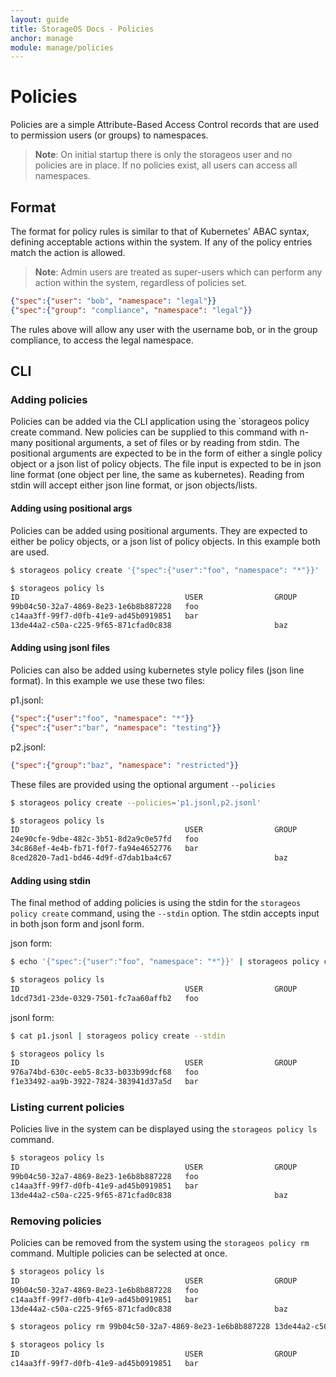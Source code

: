 ```yaml
---
layout: guide
title: StorageOS Docs - Policies
anchor: manage
module: manage/policies
---
```


# Policies

Policies are a simple Attribute-Based Access Control records that are used to permission users (or groups) to namespaces.

>**Note**: On initial startup there is only the storageos user and no policies are in place. If no policies exist, all users can access all namespaces.

## Format

The format for policy rules is similar to that of Kubernetes' ABAC syntax, defining acceptable actions within the system. If any of the policy entries match the
action is allowed.

>**Note**: Admin users are treated as super-users which can perform any action within the system, regardless of policies set.

```json
{"spec":{"user": "bob", "namespace": "legal"}}
{"spec":{"group": "compliance", "namespace": "legal"}}
```

The rules above will allow any user with the username bob, or in the group compliance, to access the legal namespace.

## CLI

### Adding policies
Policies can be added via the CLI application using the `storageos policy create command. New policies can be supplied to this command with n-many positional arguments, a set of files or by reading from stdin. The positional arguments are expected to be in the form of either a single policy object or a json list of policy objects. The file input is expected to be in json line format (one object per line, the same as kubernetes). Reading from stdin will accept either json line format, or json objects/lists.

#### Adding using positional args
Policies can be added using positional arguments. They are expected to either be policy objects, or a json list of policy objects. In this example both are used.

```bash
$ storageos policy create '{"spec":{"user":"foo", "namespace": "*"}}' '[{"spec":{"user":"bar", "namespace": "testing"}}, {"spec":{"group":"baz", "namespace": "restricted"}}]'

$ storageos policy ls
ID                                     USER                GROUP               READONLY            APIGROUP            RESOURCE            NAMESPACE           NONRESOURCEPATH
99b04c50-32a7-4869-8e23-1e6b8b887228   foo                                     false                                                       *
c14aa3ff-99f7-d0fb-41e9-ad45b0919851   bar                                     false                                                       testing
13de44a2-c50a-c225-9f65-871cfad0c838                       baz                 false                                                       restricted
```

#### Adding using jsonl files
Policies can also be added using kubernetes style policy files (json line format). In this example we use these two files:

p1.jsonl:
```json
{"spec":{"user":"foo", "namespace": "*"}}
{"spec":{"user":"bar", "namespace": "testing"}}
```

p2.jsonl:
```json
{"spec":{"group":"baz", "namespace": "restricted"}}
```

These files are provided using the optional argument `--policies`
```bash
$ storageos policy create --policies='p1.jsonl,p2.jsonl'

$ storageos policy ls
ID                                     USER                GROUP               READONLY            APIGROUP            RESOURCE            NAMESPACE           NONRESOURCEPATH
24e90cfe-9dbe-482c-3b51-8d2a9c0e57fd   foo                                     false                                                       *
34c868ef-4e4b-fb71-f0f7-fa94e4652776   bar                                     false                                                       testing
8ced2820-7ad1-bd46-4d9f-d7dab1ba4c67                       baz                 false                                                       restricted
```
#### Adding using stdin
The final method of adding policies is using the stdin for the `storageos policy create` command, using the `--stdin` option. The stdin accepts input in both json form and jsonl form.

json form:
```bash
$ echo '{"spec":{"user":"foo", "namespace": "*"}}' | storageos policy create --stdin

$ storageos policy ls
ID                                     USER                GROUP               READONLY            APIGROUP            RESOURCE            NAMESPACE           NONRESOURCEPATH
1dcd73d1-23de-0329-7501-fc7aa60affb2   foo                                     false                                                       *
```

jsonl form:
```bash
$ cat p1.jsonl | storageos policy create --stdin

$ storageos policy ls
ID                                     USER                GROUP               READONLY            APIGROUP            RESOURCE            NAMESPACE           NONRESOURCEPATH
976a74bd-630c-eeb5-8c33-b033b99dcf68   foo                                     false                                                       *
f1e33492-aa9b-3922-7824-383941d37a5d   bar                                     false                                                       testing
```

### Listing current policies
Policies live in the system can be displayed using the `storageos policy ls` command.

```bash
$ storageos policy ls
ID                                     USER                GROUP               READONLY            APIGROUP            RESOURCE            NAMESPACE           NONRESOURCEPATH
99b04c50-32a7-4869-8e23-1e6b8b887228   foo                                     false                                                       *
c14aa3ff-99f7-d0fb-41e9-ad45b0919851   bar                                     false                                                       testing
13de44a2-c50a-c225-9f65-871cfad0c838                       baz                 false                                                       restricted
```

### Removing policies
Policies can be removed from the system using the `storageos policy rm` command. Multiple policies can be selected at once.

```bash
$ storageos policy ls
ID                                     USER                GROUP               READONLY            APIGROUP            RESOURCE            NAMESPACE           NONRESOURCEPATH
99b04c50-32a7-4869-8e23-1e6b8b887228   foo                                     false                                                       *
c14aa3ff-99f7-d0fb-41e9-ad45b0919851   bar                                     false                                                       testing
13de44a2-c50a-c225-9f65-871cfad0c838                       baz                 false                                                       restricted

$ storageos policy rm 99b04c50-32a7-4869-8e23-1e6b8b887228 13de44a2-c50a-c225-9f65-871cfad0c838

$ storageos policy ls
ID                                     USER                GROUP               READONLY            APIGROUP            RESOURCE            NAMESPACE           NONRESOURCEPATH
c14aa3ff-99f7-d0fb-41e9-ad45b0919851   bar                                     false                                                       testing
```
